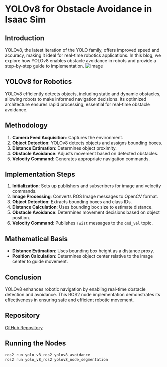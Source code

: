 # YOLOv8 for Obstacle Avoidance in Isaac Sim

## Introduction
YOLOv8, the latest iteration of the YOLO family, offers improved speed and accuracy, making it ideal for real-time robotics applications. In this blog, we explore how YOLOv8 enables obstacle avoidance in robots and provide a step-by-step guide to implementation.
![Image](https://github.com/user-attachments/assets/1a5102e1-a276-4912-8d55-1a6c7bed442d)
## YOLOv8 for Robotics
YOLOv8 efficiently detects objects, including static and dynamic obstacles, allowing robots to make informed navigation decisions. Its optimized architecture ensures rapid processing, essential for real-time obstacle avoidance.

## Methodology
1. **Camera Feed Acquisition**: Captures the environment.
2. **Object Detection**: YOLOv8 detects objects and assigns bounding boxes.
3. **Distance Estimation**: Determines object proximity.
4. **Obstacle Avoidance**: Adjusts movement based on detected obstacles.
5. **Velocity Command**: Generates appropriate navigation commands.

## Implementation Steps
1. **Initialization**: Sets up publishers and subscribers for image and velocity commands.
2. **Image Processing**: Converts ROS Image messages to OpenCV format.
3. **Object Detection**: Extracts bounding boxes and class IDs.
4. **Distance Calculation**: Uses bounding box size to estimate distance.
5. **Obstacle Avoidance**: Determines movement decisions based on object position.
6. **Velocity Command**: Publishes `Twist` messages to the `cmd_vel` topic.

## Mathematical Basis
- **Distance Estimation**: Uses bounding box height as a distance proxy.
- **Position Calculation**: Determines object center relative to the image center to guide movement.

## Conclusion
YOLOv8 enhances robotic navigation by enabling real-time obstacle detection and avoidance. This ROS2 node implementation demonstrates its effectiveness in ensuring safe and efficient robotic movement.

## Repository
[GitHub Repository](git@github.com:kabilankb/yolo_v8_ros2.git)

## Running the Nodes
```bash
ros2 run yolo_v8_ros2 yolov8_avoidance
ros2 run yolo_v8_ros2 yolov8_node_segmentation
```

